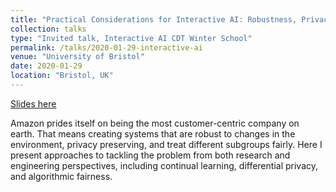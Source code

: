 ```yaml
---
title: "Practical Considerations for Interactive AI: Robustness, Privacy, Fairness, Transparency"
collection: talks
type: "Invited talk, Interactive AI CDT Winter School"
permalink: /talks/2020-01-29-interactive-ai
venue: "University of Bristol"
date: 2020-01-29
location: "Bristol, UK"
---
```


[Slides here](https://www.slideshare.net/TomDiethe/practical-considerations-for-interactive-ai-robustness-privacy-fairness-transparency)

Amazon prides itself on being the most customer-centric company on earth. That means creating systems that are robust to changes in the environment, privacy preserving, and treat different subgroups fairly. Here I present approaches to tackling the problem from both research and engineering perspectives, including continual learning, differential privacy, and algorithmic fairness.
